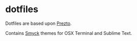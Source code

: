 dotfiles
========

Dotfiles are based upon [Prezto](https://github.com/sorin-ionescu/prezto).

Contains [Smyck](http://color.smyck.org) themes for OSX Terminal and Sublime Text.